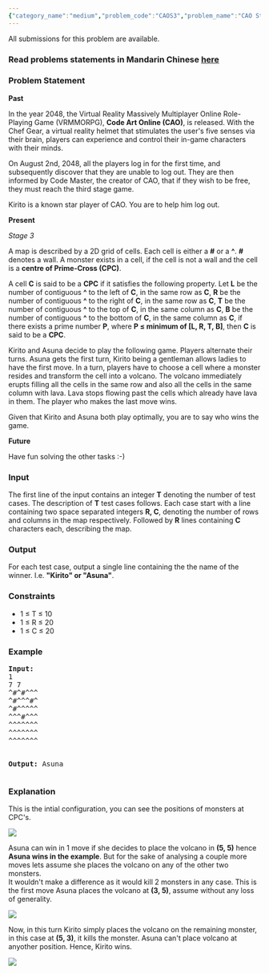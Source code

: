 ```yaml
---
{"category_name":"medium","problem_code":"CAOS3","problem_name":"CAO Stage-3","languages_supported":{"0":"ADA","1":"ASM","2":"BASH","3":"BF","4":"C","5":"C99 strict","6":"CAML","7":"CLOJ","8":"CLPS","9":"CPP 4.3.2","10":"CPP 4.9.2","11":"CPP14","12":"CS2","13":"D","14":"ERL","15":"FORT","16":"FS","17":"GO","18":"HASK","19":"ICK","20":"ICON","21":"JAVA","22":"JS","23":"LISP clisp","24":"LISP sbcl","25":"LUA","26":"NEM","27":"NICE","28":"NODEJS","29":"PAS fpc","30":"PAS gpc","31":"PERL","32":"PERL6","33":"PHP","34":"PIKE","35":"PRLG","36":"PYTH","37":"PYTH 3.4","38":"RUBY","39":"SCALA","40":"SCM guile","41":"SCM qobi","42":"ST","43":"TCL","44":"TEXT","45":"WSPC"},"max_timelimit":1,"source_sizelimit":50000,"problem_author":"kaushik_iska","problem_tester":"shangjingbo","date_added":"17-07-2013","tags":{"0":"dynamic","1":"easy","2":"kaushik_iska","3":"oct13","4":"sprague"},"editorial_url":"http://discuss.codechef.com/problems/CAOS3","time":{"view_start_date":1381743000,"submit_start_date":1381743000,"visible_start_date":1381743000,"end_date":1735669800},"layout":"problem"}
---
```

<span class="solution-visible-txt">All submissions for this problem are available.</span><h3> Read problems statements in Mandarin Chinese <a target="_blank" href="http://www.codechef.com/download/translated/OCT13/mandarin/CAOS3.pdf ">here</a></h3>
<h3 id="problemstatement">Problem Statement</h3>
<p><strong>Past</strong></p>
<p>In the year 2048, the Virtual Reality Massively Multiplayer Online Role-Playing Game (VRMMORPG), <strong>Code Art Online (CAO)</strong>, is released. With the Chef Gear, a virtual reality helmet that stimulates the user's five senses via their brain, players can experience and control their in-game characters with their minds.</p>
<p>On August 2nd, 2048, all the players log in for the first time, and subsequently discover that they are unable to log out. They are then informed by Code Master, the creator of CAO, that if they wish to be free, they must reach the third stage game.</p>
<p>Kirito is a known star player of CAO. You are to help him log out.</p>
<p><strong>Present</strong></p>
<p><em>Stage 3</em></p>
<p>A map is described by a 2D grid of cells. Each cell is either a <strong>#</strong> or a <strong>^</strong>. <strong>#</strong> denotes a wall. A monster exists in a cell, if the cell is not a wall and the cell is a <strong>centre of Prime-Cross (CPC)</strong>.</p>
<p>A cell <strong>C</strong> is said to be a <strong>CPC</strong> if it satisfies the following property. Let <strong>L</strong> be the number of contiguous <strong>^</strong> to the left of <strong>C</strong>, in the same row as <strong>C</strong>, <strong>R</strong> be the number of contiguous <strong>^</strong> to the right of <strong>C</strong>, in the same row as <strong>C</strong>,  <strong>T</strong> be the number of contiguous <strong>^</strong> to the top of <strong>C</strong>, in the same column as <strong>C</strong>, <strong>B</strong> be the number of contiguous <strong>^</strong> to the bottom of <strong>C</strong>, in the same column as <strong>C</strong>, if there exists a prime number <strong>P</strong>, where <strong>P ≤ minimum of [L, R, T, B]</strong>, then <strong>C</strong> is said to be a <strong>CPC</strong>.</p>
<p>Kirito and Asuna decide to play the following game. Players alternate their turns. Asuna gets the first turn, Kirito being a gentleman allows ladies to have the first move. In a turn, players have to choose a cell where a monster resides and transform the cell into a volcano. The volcano immediately erupts filling all the cells in the same row and also all the cells in the same column with lava. Lava stops flowing past the cells which already have lava in them. The player who makes the last move wins.</p>
<p>Given that Kirito and Asuna both play optimally, you are to say who wins the game.</p>
<p><strong>Future</strong></p>
<p>Have fun solving the other tasks :-)</p>
<h3 id="input">Input</h3>
<p>The first line of the input contains an integer <strong>T</strong> denoting the number of test cases. The description of <strong>T</strong> test cases follows. Each case start with a line containing two space separated integers <strong>R, C</strong>, denoting the number of rows and columns in the map respectively. Followed by <strong>R</strong> lines containing <strong>C</strong> characters each, describing the map.</p>
<h3 id="output">Output</h3>
<p>For each test case, output a single line containing the the name of the winner. I.e. <strong>"Kirito" or "Asuna"</strong>.</p>
<h3 id="constraints">Constraints</h3>
<ul>
<li>1 ≤ T ≤ 10</li>
<li>1 ≤ R ≤ 20</li>
<li>1 ≤ C ≤ 20</li>
</ul>
<h3 id="example">Example</h3>
<pre>
<b>Input:</b>
1
7 7
^#^#^^^
^#^^^#^
^#^^^^^
^^^#^^^
^^^^^^^
^^^^^^^
^^^^^^^

<b>Output:</b>
Asuna
</pre><h3 id="explanation">Explanation</h3>
<p>This is the intial configuration, you can see the positions of monsters at CPC's.</p>
<p><img src="//www.codechef.com/download/caos3-1.png" /> </p>
<p>
Asuna can win in 1 move if she decides to place the volcano in <b>(5, 5)</b> hence <b>Asuna wins in the example</b>. But for the sake of analysing a couple more moves lets assume she places the volcano on any of the other two monsters.<br />
It wouldn't make a difference as it would kill 2 monsters in any case. This is the first move Asuna places the volcano at <strong>(3, 5)</strong>, assume without any loss of generality.</p>
<p><img src="//www.codechef.com/download/caos3-2.png" /> </p>
<p>Now, in this turn Kirito simply places the volcano on the remaining monster, in this case at <strong>(5, 3)</strong>, it kills the monster. Asuna can't place volcano at anyother position. Hence, Kirito wins.</p>
<p><img src="//www.codechef.com/download/caos3-3.png" /></p>
